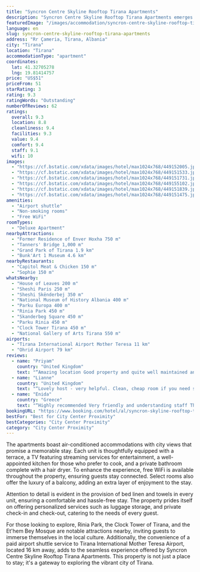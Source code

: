 ```yaml
---
title: "Syncron Centre Skyline Rooftop Tirana Apartments"
description: "Syncron Centre Skyline Rooftop Tirana Apartments emerges as a prime choice for travelers seeking a blend of comfort and convenience in the heart of Tirana."
featuredImage: "/images/accommodation/syncron-centre-skyline-rooftop-tirana-apartments-449152005.jpg"
language: en
slug: syncron-centre-skyline-rooftop-tirana-apartments
address: "Rr Çameria, Tirana, Albania"
city: "Tirana"
location: "Tirana"
accommodationType: "apartment"
coordinates:
  lat: 41.32705278
  lng: 19.81414757
price: "US$51"
priceFrom: 51
starRating: 3
rating: 9.3
ratingWords: "Outstanding"
numberOfReviews: 62
ratings:
  overall: 9.3
  location: 8.8
  cleanliness: 9.4
  facilities: 9.3
  value: 9.4
  comfort: 9.4
  staff: 9.1
  wifi: 10
images:
  - "https://cf.bstatic.com/xdata/images/hotel/max1024x768/449152005.jpg?k=7bf7fddeb2dcaf99507515e871ec649982548704980425a5ce1ee6b128883fa9&o=&hp=1"
  - "https://cf.bstatic.com/xdata/images/hotel/max1024x768/449151533.jpg?k=ee507909d56f395d77f552da5f10fff3087005a9522e109f3a7837f7d15ddc2b&o=&hp=1"
  - "https://cf.bstatic.com/xdata/images/hotel/max1024x768/449151731.jpg?k=c9219aefc0caf51956e23bf42b32a898c75304cde6d5a76357598a674c9b7e5b&o=&hp=1"
  - "https://cf.bstatic.com/xdata/images/hotel/max1024x768/449155102.jpg?k=c0695eaf0f0c62a7c2ea5ed870bceaff1632f10335de51dd0393c4a478002a88&o=&hp=1"
  - "https://cf.bstatic.com/xdata/images/hotel/max1024x768/449151839.jpg?k=14e22b51591a63d7e519ac559d118456174b8c7534275793dd6097555e1f78a2&o=&hp=1"
  - "https://cf.bstatic.com/xdata/images/hotel/max1024x768/449151475.jpg?k=d066f2536ad4169ad04338bdb145a2272375d7b35d3c62367d1942e62a9477a3&o=&hp=1"
amenities:
  - "Airport shuttle"
  - "Non-smoking rooms"
  - "Free WiFi"
roomTypes:
  - "Deluxe Apartment"
nearbyAttractions:
  - "Former Residence of Enver Hoxha 750 m"
  - "Tanners' Bridge 1,000 m"
  - "Grand Park of Tirana 1.9 km"
  - "Bunk'Art 1 Museum 4.6 km"
nearbyRestaurants:
  - "Capitol Meat & Chicken 150 m"
  - "Sophie 150 m"
whatsNearby:
  - "House of Leaves 200 m"
  - "Sheshi Paris 250 m"
  - "Sheshi Skënderbej 350 m"
  - "National Museum of History Albania 400 m"
  - "Parku Europa 400 m"
  - "Rinia Park 450 m"
  - "Skanderbeg Square 450 m"
  - "Parku Rinia 450 m"
  - "Clock Tower Tirana 450 m"
  - "National Gallery of Arts Tirana 550 m"
airports:
  - "Tirana International Airport Mother Teresa 11 km"
  - "Ohrid Airport 79 km"
reviews:
  - name: "Priyam"
    country: "United Kingdom"
    text: "“Amazing location Good property and quite well maintained and equipped”"
  - name: "Lianne"
    country: "United Kingdom"
    text: "“Lovely host - very helpful. Clean, cheap room if you need somewhere decent for a bed and to rest. The rooftop was also a nice touch.”"
  - name: "Enida"
    country: "Greece"
    text: "“Highly recommended Very friendly and understanding staff The room was cleaned and nice”"
bookingURL: "https://www.booking.com/hotel/al/syncron-skyline-rooftop-tirana-apartments.en-gb.html?aid=8035640"
bestFor: "Best for City Center Proximity"
bestCategories: "City Center Proximity"
category: "City Center Proximity"
---
```


The apartments boast air-conditioned accommodations with city views that promise a memorable stay. Each unit is thoughtfully equipped with a terrace, a TV featuring streaming services for entertainment, a well-appointed kitchen for those who prefer to cook, and a private bathroom complete with a hair dryer. To enhance the experience, free WiFi is available throughout the property, ensuring guests stay connected. Select rooms also offer the luxury of a balcony, adding an extra layer of enjoyment to the stay.

Attention to detail is evident in the provision of bed linen and towels in every unit, ensuring a comfortable and hassle-free stay. The property prides itself on offering personalized services such as luggage storage, and private check-in and check-out, catering to the needs of every guest.

For those looking to explore, Rinia Park, the Clock Tower of Tirana, and the Et'hem Bey Mosque are notable attractions nearby, inviting guests to immerse themselves in the local culture. Additionally, the convenience of a paid airport shuttle service to Tirana International Mother Teresa Airport, located 16 km away, adds to the seamless experience offered by Syncron Centre Skyline Rooftop Tirana Apartments. This property is not just a place to stay; it's a gateway to exploring the vibrant city of Tirana.
